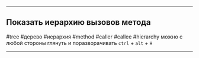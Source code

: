 
---
## Показать иерархию вызовов метода
#tree #дерево #иерархия #method #caller #callee #hierarchy
можно с любой стороны глянуть и поразворачивать
`ctrl` + `alt` + `H` 

---

##